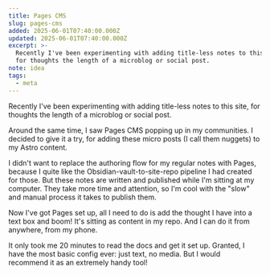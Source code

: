 ```yaml
---
title: Pages CMS
slug: pages-cms
added: 2025-06-01T07:40:00.000Z
updated: 2025-06-01T07:40:00.000Z
excerpt: >-
  Recently I've been experimenting with adding title-less notes to this site,
  for thoughts the length of a microblog or social post.
note: idea
tags:
  - meta
---
```

Recently I've been experimenting with adding title-less notes to this site, for thoughts the length of a microblog or social post. 

Around the same time, I saw Pages CMS popping up in my communities. I decided to give it a try, for adding these micro posts (I call them nuggets) to my Astro content.

I didn't want to replace the authoring flow for my regular notes with Pages, because I quite like the Obsidian-vault-to-site-repo pipeline I had created for those. But these notes are written and published while I'm sitting at my computer. They take more time and attention, so I'm cool with the "slow" and manual process it takes to publish them.

Now I've got Pages set up, all I need to do is add the thought I have into a text box and boom! It's sitting as content in my repo. And I can do it from anywhere, from my phone. 

It only took me 20 minutes to read the docs and get it set up. Granted, I have the most basic config ever: just text, no media. But I would recommend it as an extremely handy tool!

